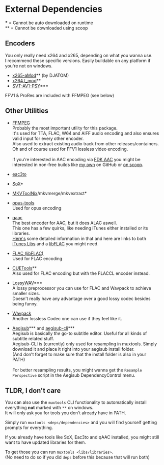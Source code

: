 # External Dependencies

**\*** = Cannot be auto downloaded on runtime<br>
\*\* = Cannot be downloaded using scoop

## Encoders

You only really need x264 and x265, depending on what you wanna use.<br>
I recommend these specific versions. Easily buildable on any platform if you're not on windows.

- [x265-aMod](https://github.com/DJATOM/x265-aMod/releases)** (by DJATOM)
- [x264 t_mod](https://github.com/jpsdr/x264/releases)**
- [SVT-AV1-PSY](https://github.com/gianni-rosato/svt-av1-psy/releases)***

FFV1 & ProRes are included with FFMPEG (see below)

## Other Utilities

- [FFMPEG](https://ffmpeg.org/download.html?aemtn=tg-on#build-windows)<br>
  Probably the most important utility for this package.<br>
  It's used for TTA, FLAC, W64 and AIFF audio encoding and also ensures valid input for every other encoder.<br>
  Also used to extract existing audio track from other releases/containers.<br>
  Oh and of course used for FFV1 lossless video encoding.<br><br>
  If you're interested in AAC encoding via [FDK AAC](https://trac.ffmpeg.org/wiki/Encode/AAC#fdk_aac) you might be interested in non-free builds like [my own](https://github.com/Vodes/FFmpeg-Builds) on GitHub or [on scoop](https://scoop.sh/#/apps?q=ffmpeg+ytdlp+nonfree).
- [eac3to](https://www.videohelp.com/software/eac3to)
- [SoX](https://sox.sourceforge.net/)*
- [MKVToolNix](https://mkvtoolnix.download/downloads.html)/mkvmerge/mkvextract*
- [opus-tools](https://www.opus-codec.org/downloads/)<br>
  Used for opus encoding
- [qaac](https://github.com/nu774/qaac/releases)<br>
  The best encoder for AAC, but it does ALAC aswell.<br>
  This one has a few quirks, like needing iTunes either installed or its libraries.<br>
  [Here's](https://github.com/nu774/qaac/wiki/Installation) some detailed information in that and here are links to both [iTunes Libs](https://github.com/AnimMouse/QTFiles/releases) and a [libFLAC](https://github.com/xiph/flac/releases) you might need.<br>
- [FLAC (libFLAC)](https://github.com/xiph/flac/releases)<br>
  Used for FLAC encoding
- [CUETools](http://cue.tools/wiki/CUETools_Download)**<br>
  Also used for FLAC encoding but with the FLACCL encoder instead.
- [LossyWAV](https://hydrogenaud.io/index.php/topic,112649.0.html)***<br>
  A lossy preprocessor you can use for FLAC and Wavpack to achieve smaller sizes.<br>
  Doesn't really have any advantage over a good lossy codec besides being funny.
- [Wavpack](https://www.wavpack.com)<br>
  Another lossless Codec one can use if they feel like it.<br>

- [Aegisub](https://github.com/arch1t3cht/Aegisub)*** and [aegisub-cli](https://github.com/Myaamori/aegisub-cli)***<br>
  Aegisub is basically *the* go-to subtitle editor. Useful for all kinds of subtitle related stuff.<br>
  Aegisub-CLI is (currently) only used for resampling in muxtools. Simply download it and place it right into your aegisub install folder.<br>
  (And don't forget to make sure that the install folder is also in your PATH)<br><br>
  For better resampling results, you might wanna get the `Resample Perspective` script in the Aegisub DependencyControl menu.


## TLDR, I don't care
You can also use the `muxtools` CLI functionality to automatically install everything **not** marked with `**` on windows.<br>It will only ask you for tools you don't already have in PATH.

Simply run `muxtools <deps/dependencies>` and you will find yourself getting prompts for everything.

If you already have tools like SoX, Eac3to and qAAC installed, you might still want to have updated libraries for them.

To get those you can run `muxtools <libs/libraries>`.<br>
(No need to do so if you did `deps` before this because that will run both)